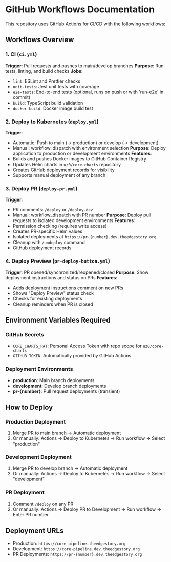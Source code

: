 # GitHub Workflows Documentation

This repository uses GitHub Actions for CI/CD with the following workflows:

## Workflows Overview

### 1. CI (`ci.yml`)
**Trigger**: Pull requests and pushes to main/develop branches
**Purpose**: Run tests, linting, and build checks
**Jobs**:
- `lint`: ESLint and Prettier checks
- `unit-tests`: Jest unit tests with coverage
- `e2e-tests`: End-to-end tests (optional, runs on push or with 'run-e2e' in commit)
- `build`: TypeScript build validation
- `docker-build`: Docker image build test

### 2. Deploy to Kubernetes (`deploy.yml`)
**Trigger**: 
- Automatic: Push to main (→ production) or develop (→ development)
- Manual: workflow_dispatch with environment selection
**Purpose**: Deploy application to production or development environments
**Features**:
- Builds and pushes Docker images to GitHub Container Registry
- Updates Helm charts in `uz0/core-charts` repository
- Creates GitHub deployment records for visibility
- Supports manual deployment of any branch

### 3. Deploy PR (`deploy-pr.yml`)
**Trigger**: 
- PR comments: `/deploy` or `/deploy-dev`
- Manual: workflow_dispatch with PR number
**Purpose**: Deploy pull requests to isolated development environments
**Features**:
- Permission checking (requires write access)
- Creates PR-specific Helm values
- Isolated deployments at `https://pr-{number}.dev.theedgestory.org`
- Cleanup with `/undeploy` command
- GitHub deployment records

### 4. Deploy Preview (`pr-deploy-button.yml`)
**Trigger**: PR opened/synchronized/reopened/closed
**Purpose**: Show deployment instructions and status on PRs
**Features**:
- Adds deployment instructions comment on new PRs
- Shows "Deploy Preview" status check
- Checks for existing deployments
- Cleanup reminders when PR is closed

## Environment Variables Required

### GitHub Secrets
- `CORE_CHARTS_PAT`: Personal Access Token with repo scope for `uz0/core-charts`
- `GITHUB_TOKEN`: Automatically provided by GitHub Actions

### Deployment Environments
- **production**: Main branch deployments
- **development**: Develop branch deployments  
- **pr-{number}**: Pull request deployments (transient)

## How to Deploy

### Production Deployment
1. Merge PR to main branch → Automatic deployment
2. Or manually: Actions → Deploy to Kubernetes → Run workflow → Select "production"

### Development Deployment
1. Merge PR to develop branch → Automatic deployment
2. Or manually: Actions → Deploy to Kubernetes → Run workflow → Select "development"

### PR Deployment
1. Comment `/deploy` on any PR
2. Or manually: Actions → Deploy PR to Development → Run workflow → Enter PR number

## Deployment URLs
- Production: `https://core-pipeline.theedgestory.org`
- Development: `https://core-pipeline.dev.theedgestory.org`
- PR Deployments: `https://pr-{number}.dev.theedgestory.org`